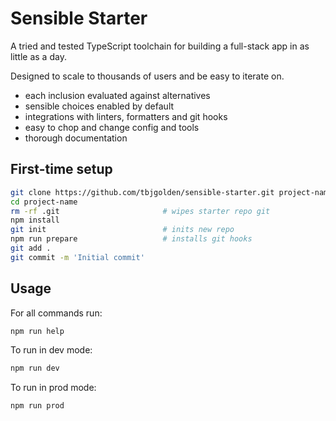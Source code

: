 <!-- Edit me: start -->

# Sensible Starter

A tried and tested TypeScript toolchain for building a full-stack app in as little as a day.

Designed to scale to thousands of users and be easy to iterate on.

- each inclusion evaluated against alternatives
- sensible choices enabled by default
- integrations with linters, formatters and git hooks
- easy to chop and change config and tools
- thorough documentation

<!--
Starter: notes

- [x] remove error catcher plugin and come [](https://www.bbc.co.uk/sport)up with something better
- [x] attempt to set up vite legacy mode?
- [x] get the sample husky scripts installed? or gitignored?
- [x] fix NODE_ENV variable
- [x] create getEnv fn
  - [x] remove defaults and rely entirely on env vars
  - [x] compare against .env.example to achieve this
- [ ] remove keystone script
- [ ] upgrade deps
- [ ] fix flex-shrink issues on baseweb components
- [ ] revisit typography (esp font weights etc)
- [ ] replace postcss with sass

---

- [ ] git repo root vs package root
- [ ] load utilities with common use cases
- [ ] form starter hooks

- Better alternatives to nivo graphs:
  - chart.js for simple
  - react > requestAnimationFrame > svg for complex

Long-term:

- [ ] add file upload example
-->

<!-- Edit me: end -->

## First-time setup

```sh
git clone https://github.com/tbjgolden/sensible-starter.git project-name
cd project-name
rm -rf .git                       # wipes starter repo git
npm install
git init                          # inits new repo
npm run prepare                   # installs git hooks
git add .
git commit -m 'Initial commit'
```

## Usage

For all commands run:

```sh
npm run help
```

To run in dev mode:

```sh
npm run dev
```

To run in prod mode:

```sh
npm run prod
```
